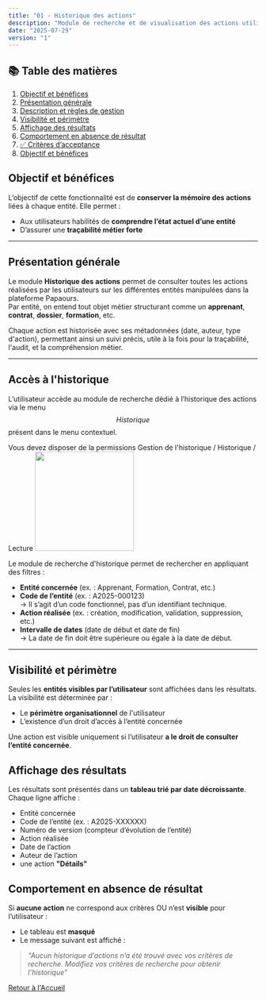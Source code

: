 ```yaml
---
title: "01 - Historique des actions"
description: "Module de recherche et de visualisation des actions utilisateurs par entité"
date: "2025-07-29"
version: "1"
---
```

## 📚 Table des matières
1. [Objectif et bénéfices](#objectif-et-bénéfices)
2. [Présentation générale](#présentation-générale)  
3. [Description et règles de gestion](#description-et-règles-de-gestion)  
4. [Visibilité et périmètre](#visibilité-et-périmètre)  
5. [Affichage des résultats](#affichage-des-résultats)  
6. [Comportement en absence de résultat](#comportement-en-absence-de-résultat)  
7. [✅ Critères d’acceptance](#-critères-dacceptance)  
8. [Objectif et bénéfices](#objectif-et-bénéfices)

## Objectif et bénéfices
L’objectif de cette fonctionnalité est de **conserver la mémoire des actions** liées à chaque entité. Elle permet :

- Aux utilisateurs habilités de **comprendre l’état actuel d’une entité**
- D’assurer une **traçabilité métier forte**

---

## Présentation générale
Le module **Historique des actions** permet de consulter toutes les actions réalisées par les utilisateurs sur les différentes entités manipulées dans la plateforme Papaours.  
Par entité, on entend tout objet métier structurant comme un **apprenant**, **contrat**, **dossier**, **formation**, etc.

Chaque action est historisée avec ses métadonnées (date, auteur, type d'action), permettant ainsi un suivi précis, utile à la fois pour la traçabilité, l'audit, et la compréhension métier.

---

## Accès à l'historique
L’utilisateur accède au module de recherche dédié à l’historique des actions via le menu $$Historique$$ présent dans le menu contextuel.

Vous devez disposer de la permissions Gestion de l'historique / Historique / Lecture
<img src="https://papaours.s3.fr-par.scw.cloud/documentations/tutoriel/historique/permissions-historique.png" height="200" />

Le module de recherche d'historique permet de rechercher en appliquant des filtres : 

- **Entité concernée** (ex. : Apprenant, Formation, Contrat, etc.)
- **Code de l’entité** (ex. : A2025-000123)  
  → Il s’agit d’un code fonctionnel, pas d’un identifiant technique.
- **Action réalisée** (ex. : création, modification, validation, suppression, etc.)
- **Intervalle de dates** (date de début et date de fin)  
  → La date de fin doit être supérieure ou égale à la date de début.

---

## Visibilité et périmètre
Seules les **entités visibles par l’utilisateur** sont affichées dans les résultats.  
La visibilité est déterminée par :

- Le **périmètre organisationnel** de l'utilisateur
- L’existence d’un droit d’accès à l’entité concernée

Une action est visible uniquement si l’utilisateur **a le droit de consulter l’entité concernée**.

## Affichage des résultats
Les résultats sont présentés dans un **tableau trié par date décroissante**. Chaque ligne affiche :
- Entité concernée
- Code de l’entité (ex. : A2025-XXXXXX)
- Numéro de version (compteur d’évolution de l’entité)
- Action réalisée
- Date de l’action
- Auteur de l’action
- une action **"Détails"**

## Comportement en absence de résultat
Si **aucune action** ne correspond aux critères OU n’est **visible** pour l’utilisateur :

- Le tableau est **masqué**
- Le message suivant est affiché :

> _"Aucun historique d’actions n’a été trouvé avec vos critères de recherche. Modifiez vos critères de recherche pour obtenir l’historique"_

   
[Retour à l'Accueil](../accueil)